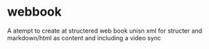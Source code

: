 # webbook
A atempt to create at structered web book unisn xml for structer and markdown/html as content and including a video sync
